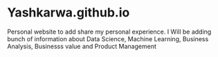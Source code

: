 # Yashkarwa.github.io

Personal website to add share my personal experience. I Will be adding bunch of information about Data Science, Machine Learning, Business Analysis, Businesss value and Product Management
